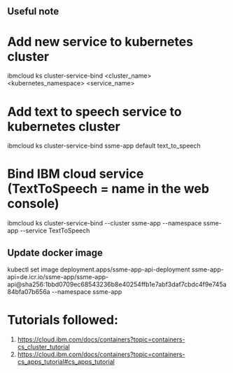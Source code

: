 
## Useful note
# Add new service to kubernetes cluster
ibmcloud ks cluster-service-bind <cluster_name> <kubernetes_namespace> <service_name>

# Add text to speech service to kubernetes cluster
ibmcloud ks cluster-service-bind ssme-app default text_to_speech


# Bind IBM cloud service (TextToSpeech = name in the web console)
ibmcloud ks cluster-service-bind --cluster ssme-app --namespace ssme-app --service TextToSpeech


## Update  docker image
kubectl set image deployment.apps/ssme-app-api-deployment ssme-app-api=de.icr.io/ssme-app/ssme-app-api@sha256:1bbd0709ec68543236b8e40254ffb1e7abf3daf7cbdc4f9e745a84bfa07b656a --namespace ssme-app


# Tutorials followed:
1. https://cloud.ibm.com/docs/containers?topic=containers-cs_cluster_tutorial
2. https://cloud.ibm.com/docs/containers?topic=containers-cs_apps_tutorial#cs_apps_tutorial
